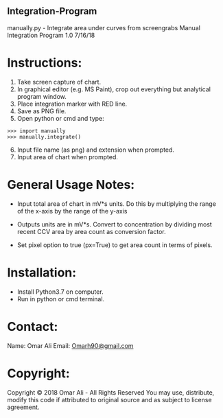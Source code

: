 ## Integration-Program
manually.py - Integrate area under curves from screengrabs
Manual Integration Program 1.0 7/16/18

# Instructions:

1) Take screen capture of chart.
2) In graphical editor (e.g. MS Paint), crop out everything but analytical program window.
3) Place integration marker with RED line.
4) Save as PNG file.
5) Open python or cmd and type:
```
>>> import manually
>>> manually.integrate()
```
6) Input file name (as png) and extension when prompted.
7) Input area of chart when prompted.

# General Usage Notes:

+ Input total area of chart in mV\*s units. Do this by multiplying the range of the x-axis by the range of the y-axis

+ Outputs units are in mV\*s. Convert to concentration by dividing most recent CCV area by area count as conversion factor.

+ Set pixel option to true (px=True) to get area count in terms of pixels.

# Installation:

+ Install Python3.7 on computer. 
+ Run in python or cmd terminal.

# Contact:

Name: Omar Ali
Email: Omarh90@gmail.com

# Copyright:
Copyright &copy; 2018 Omar Ali - All Rights Reserved
You may use, distribute, modify this code if attributed to original source and as subject to license agreement.
